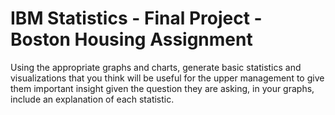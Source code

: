 # IBM Statistics - Final Project - Boston Housing Assignment
 Using the appropriate graphs and charts, generate basic statistics and visualizations that you think will be useful for the upper management to give them important insight given the question they are asking, in your graphs, include an explanation of each statistic. 

